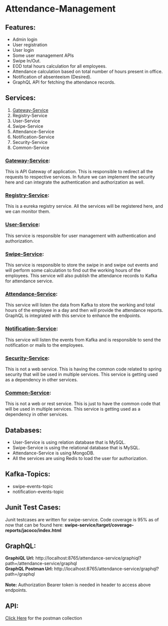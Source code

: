 # Attendance-Management

## Features:
- Admin login
- User registration
- User login
- Some user management APIs
- Swipe In/Out.
- EOD total hours calculation for all employees.
- Attendance calculation based on total number of hours present in office.
- Notification of absenteeism (Desired).
- GraphQL API for fetching the attendance records.

## Services:
1. [Gateway-Service](#gateway-service)
2. Registry-Service
3. User-Service
4. Swipe-Service
5. Attendance-Service
6. Notification-Service
7. Security-Service
8. Common-Service

### [Gateway-Service](/gateway-service):
This is API Gateway of application. This is responsible to redirect all the requests to respective services. In future we can implement the security here and can integrate the authentication and authorization as well.
### [Registry-Service](/registry-service):
This is a eureka registry service. All the services will be registered here, and we can monitor them.
### [User-Service](/user-service):
This service is responsible for user management with authentication and authorization.
### [Swipe-Service](/swipe-service):
This service is responsible to store the swipe in and swipe out events and will perform some calculation to find out the working hours of the employees. This service will also publish the attendance records to Kafka for attendance service.
### [Attendance-Service](/attendance-service):
This service will listen the data from Kafka to store the working and total hours of the employee in a day and then will provide the attendance reports. GraphQL is integrated with this service to enhance the endpoints.
### [Notification-Service](/notification-service):
This service will listen the events from Kafka and is responsible to send the notification or mails to the employees.
### [Security-Service](/security-service):
This is not a web service. This is having the common code related to spring security that will be used in multiple services. This service is getting used as a dependency in other services.
### [Common-Service](/common-service):
This is not a web or rest service. This is just to have the common code that will be used in multiple services. This service is getting used as a dependency in other services.
## Databases:
- User-Service is using relation database that is MySQL.
- Swipe-Service is using the relational database that is MySQL.
- Attendance-Service is using MongoDB.
- All the services are using Redis to load the user for authorization.
## Kafka-Topics:
- swipe-events-topic
- notification-events-topic
## Junit Test Cases:
Junit testcases are written for swipe-service. Code coverage is 95% as of now that can be found here: **swipe-service/target/coverage-reports/jacoco/index.html**
## GraphQL:
**GraphiQL Url:** http://localhost:8765/attendance-service/graphiql?path=/attendance-service/graphql <br>
**GraphQL Postman Url:** http://localhost:8765/attendance-service/graphql?path=/graphql <br><br>
**Note:** Authorization Bearer token is needed in header to access above endpoints.
## API:
[Click Here](/postman-json) for the postman collection
